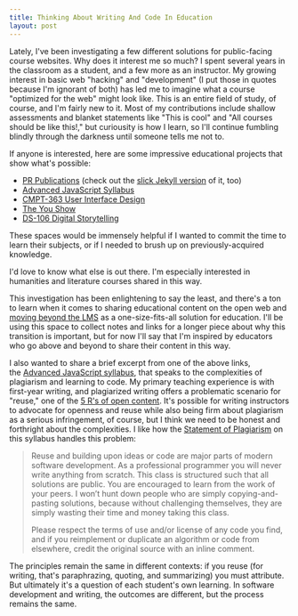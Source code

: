 ```yaml
---
title: Thinking About Writing And Code In Education
layout: post
---
```


Lately, I've been investigating a few different solutions for public-facing course websites. Why does it interest me so much? I spent several years in the classroom as a student, and a few more as an instructor. My growing interest in basic web "hacking" and "development" (I put those in quotes because I'm ignorant of both) has led me to imagine what a course "optimized for the web" might look like. This is an entire field of study, of course, and I'm fairly new to it. Most of my contributions include shallow assessments and blanket statements like "This is cool" and "All courses should be like this!," but curiousity is how I learn, so I'll continue fumbling blindly through the darkness until someone tells me not to. 

If anyone is interested, here are some impressive educational projects that show what's possible:

*   [PR Publications](http://prpubs.us/) (check out the [slick Jekyll version](http://prpubs.github.io/summer16/) of it, too)
*   [Advanced JavaScript Syllabus](https://advanced-js.github.io/syllabus/)
*   [CMPT-363 User Interface Design](http://www.paulhibbitts.net/cmpt-363-153)
*   [The You Show](http://youshow.trubox.ca/)
*   [DS-106 Digital Storytelling](http://ds106.us/)

These spaces would be immensely helpful if I wanted to commit the time to learn their subjects, or if I needed to brush up on previously-acquired knowledge. 

I'd love to know what else is out there. I'm especially interested in humanities and literature courses shared in this way. 

This investigation has been enlightening to say the least, and there's a ton to learn when it comes to sharing educational content on the open web and [moving beyond the LMS](http://adamcroom.com/2016/05/sticking-a-fork-in-the-lms/) as a one-size-fits-all solution for education. I'll be using this space to collect notes and links for a longer piece about why this transition is important, but for now I'll say that I'm inspired by educators who go above and beyond to share their content in this way.

I also wanted to share a brief excerpt from one of the above links, the [Advanced JavaScript syllabus](https://advanced-js.github.io/syllabus/), that speaks to the complexities of plagiarism and learning to code. My primary teaching experience is with first-year writing, and plagiarized writing offers a problematic scenario for "reuse," one of the [5 R's of open content](http://opencontent.org/definition/). It's possible for writing instructors to advocate for openness and reuse while also being firm about plagiarism as a serious infringement, of course, but I think we need to be honest and forthright about the complexities. I like how the [Statement of Plagiarism](https://advanced-js.github.io/syllabus/#statements-on-plagiarism) on this syllabus handles this problem:

> Reuse and building upon ideas or code are major parts of modern software development. As a professional programmer you will never write anything from scratch. This class is structured such that all solutions are public. You are encouraged to learn from the work of your peers. I won’t hunt down people who are simply copying-and-pasting solutions, because without challenging themselves, they are simply wasting their time and money taking this class.
>
> Please respect the terms of use and/or license of any code you find, and if you reimplement or duplicate an algorithm or code from elsewhere, credit the original source with an inline comment.

The principles remain the same in different contexts: if you reuse (for writing, that's paraphrazing, quoting, and summarizing) you must attribute. But ultimately it's a question of each student's own learning. In software development and writing, the outcomes are different, but the process remains the same.
